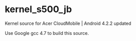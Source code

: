 kernel_s500_jb
==============

Kernel source for Acer CloudMobile | Android 4.2.2 updated

Use Google gcc 4.7 to build this source.
